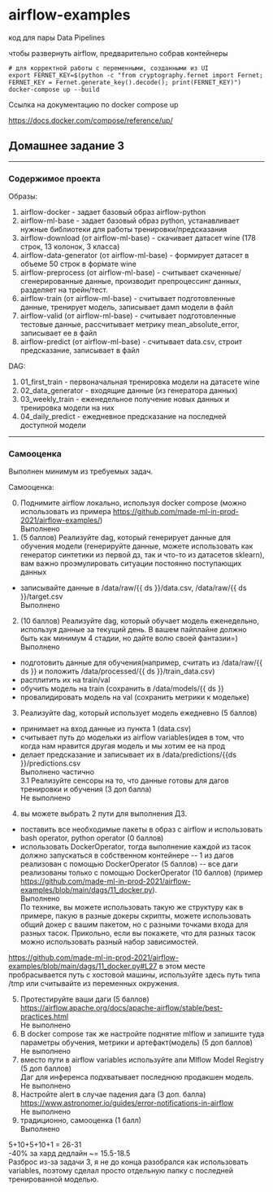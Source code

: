 # airflow-examples
код для пары Data Pipelines

чтобы развернуть airflow, предварительно собрав контейнеры
~~~
# для корректной работы с переменными, созданными из UI
export FERNET_KEY=$(python -c "from cryptography.fernet import Fernet; FERNET_KEY = Fernet.generate_key().decode(); print(FERNET_KEY)")
docker-compose up --build
~~~
Ссылка на документацию по docker compose up
  
https://docs.docker.com/compose/reference/up/
  
## Домашнее задание 3
-----------
### Содержимое проекта    
  
Образы:  
1. airflow-docker - задает базовый образ airflow-python  
2. airflow-ml-base - задает базовый образ python, устанавливает нужные библиотеки для работы тренировки/предсказания  
3. airflow-download (от airflow-ml-base) - скачивает датасет wine (178 строк, 13 колонок, 3 класса)  
4. airflow-data-generator (от airflow-ml-base) - формирует датасет в объеме 50 строк в формате wine  
5. airflow-preprocess (от airflow-ml-base) - считывает скаченные/сгенерированные данные, производит препроцессинг данных, разделяет на трейн/тест.  
6. airflow-train (от airflow-ml-base) - считывает подготовленные данные, тренирует модель, записывает дамп модели в файл  
7. airflow-valid (от airflow-ml-base) - считывает подготовленные тестовые данные, рассчитывает метрику mean_absolute_error, записывает ее в файл  
8. airflow-predict (от airflow-ml-base) - считывает data.csv, строит предсказание, записывает в файл  
     
DAG:  
1. 01_first_train - первоначальная тренировка модели на датасете wine  
2. 02_data_generator - входящие данные (из генератора данных)  
3. 03_weekly_train - еженедельное получение новых данных и тренировка модели на них  
4. 04_daily_predict - ежедневное предсказание на последней доступной модели  
  
-----------
### Самооценка  
Выполнен минимум из требуемых задач.  
  
Самооценка:
  
0. Поднимите airflow локально, используя docker compose (можно использовать из примера https://github.com/made-ml-in-prod-2021/airflow-examples/)   
Выполнено  
1. (5 баллов) Реализуйте dag, который генерирует данные для обучения модели (генерируйте данные, можете использовать как генератор синтетики из первой дз, так и что-то из датасетов sklearn), вам важно проэмулировать ситуации постоянно поступающих данных
- записывайте данные в /data/raw/{{ ds }}/data.csv, /data/raw/{{ ds }}/target.csv  
Выполнено  
2. (10 баллов) Реализуйте dag, который обучает модель еженедельно, используя данные за текущий день. В вашем пайплайне должно быть как минимум 4 стадии, но дайте волю своей фантазии=)  
Выполнено  
- подготовить данные для обучения(например, считать из /data/raw/{{ ds }} и положить /data/processed/{{ ds }}/train_data.csv)
- расплитить их на train/val
- обучить модель на train (сохранить в /data/models/{{ ds }} 
- провалидировать модель на val (сохранить метрики к модельке)

3. Реализуйте dag, который использует модель ежедневно (5 баллов)
- принимает на вход данные из пункта 1 (data.csv)
- считывает путь до модельки из airflow variables(идея в том, что когда нам нравится другая модель и мы хотим ее на прод 
- делает предсказание и записывает их в /data/predictions/{{ds }}/predictions.csv  
Выполнено частично  
3.1  Реализуйте сенсоры на то, что данные готовы для дагов тренировки и обучения (3 доп балла)  
Не выполнено  
4. вы можете выбрать 2 пути для выполнения ДЗ. 
- поставить все необходимые пакеты в образ с airflow и использовать bash operator, python operator (0 баллов)
- использовать DockerOperator, тогда выполнение каждой из тасок должно запускаться в собственном контейнере
-- 1 из дагов реализован с помощью DockerOperator (5 баллов)
-- все даги реализованы только с помощью DockerOperator (10 баллов) (пример https://github.com/made-ml-in-prod-2021/airflow-examples/blob/main/dags/11_docker.py).  
Выполнено  
По технике, вы можете использовать такую же структуру как в примере, пакую в разные докеры скрипты, можете использовать общий докер с вашим пакетом, но с разными точками входа для разных тасок. 
Прикольно, если вы покажете, что для разных тасок можно использовать разный набор зависимостей. 

https://github.com/made-ml-in-prod-2021/airflow-examples/blob/main/dags/11_docker.py#L27 в этом месте пробрасывается путь с хостовой машины, используйте здесь путь типа /tmp или считывайте из переменных окружения.

5. Протестируйте ваши даги (5 баллов) https://airflow.apache.org/docs/apache-airflow/stable/best-practices.html   
Не выполнено  
6. В docker compose так же настройте поднятие mlflow и запишите туда параметры обучения, метрики и артефакт(модель) (5 доп баллов)  
Не выполнено  
7. вместо пути в airflow variables  используйте апи Mlflow Model Registry (5 доп баллов)  
Даг для инференса подхватывает последнюю продакшен модель.   
Не выполнено  
8. Настройте alert в случае падения дага (3 доп. балла)
https://www.astronomer.io/guides/error-notifications-in-airflow  
Не выполнено  
9. традиционно, самооценка (1 балл)  
Выполнено  
  
5+10+5+10+1 = 26-31  
-40% за хард дедлайн ~= 15.5-18.5  
Разброс из-за задачи 3, я не до конца разобрался как использовать variables, поэтому сделал просто отдельную папку с последней тренированной моделью.  
  
